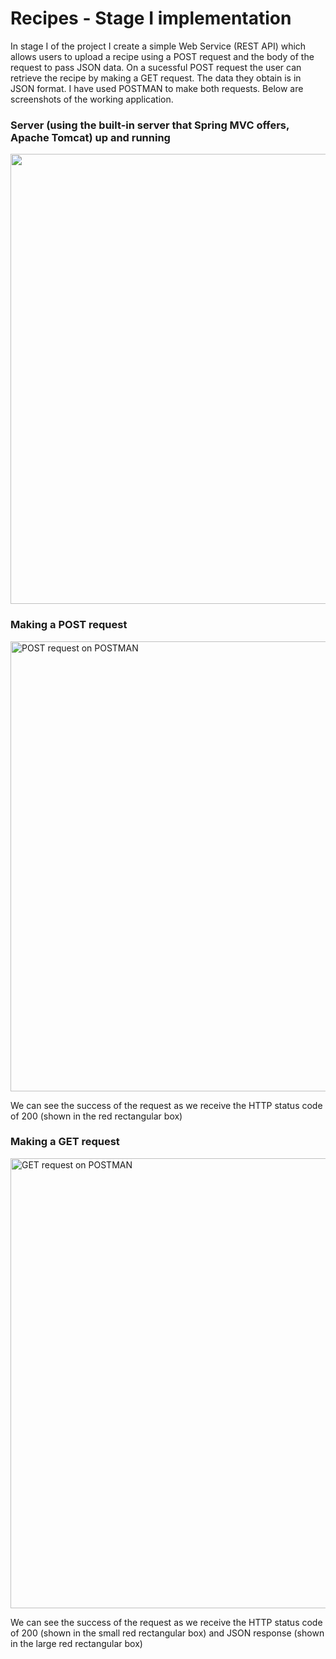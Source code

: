 # Recipes - Stage I implementation
In stage I of the project I create a simple Web Service (REST API) which allows users to upload a recipe using a POST request and the body of the request to pass JSON data.
On a sucessful POST request the user can retrieve the recipe by making a GET request. The data they obtain is in JSON format. I have used POSTMAN to make both requests. Below are screenshots of the working application.

### Server (using the built-in server that Spring MVC offers, Apache Tomcat) up and running

<img src="https://bl3302files.storage.live.com/y4mKRt6NO-DA7PtSN7URGP2_KTkJ7pRI-8iasdM3uG1QODeOZ9tPRIoRu1bdY0EzecWmVs-roys02WINUFhJOCB2sNXAR39XZ6SnF3MalcS2Ue3butn5uavZSHLzK9eVmL7dmTSwBQv_rJvD-eFz4qdaGZ0U-8K7rt3JVb1dkvtSPKkGfqChz5UN5zpnJzM7BXF?width=1920&height=1080&cropmode=none" width="1080" height="720" />

### Making a POST request

<img src="https://bl3302files.storage.live.com/y4miB3OA7lJCE69RK-aNu2yllqjBW8A4_nieHGVSfrlCqoA9S5r7HycBLwspzYJeyGsujCofxkhCe0_-rmxX0IekxDc_xemWPTjiXqzP73Jn1FPT21yPlP7GIHJWeGGRPge6lMEHBfly6uF6uO-bprjjKLLDyo3V33uwXzBUpKBD1Z2rS98XabawA2JFNiOTQCU?width=1920&height=1080&cropmode=none" width="1080" height="720" alt="POST request on POSTMAN"/>

We can see the success of the request as we receive the HTTP status code of 200 (shown in the red rectangular box)

### Making a GET request

<img src="https://bl3302files.storage.live.com/y4mOoK8gk06yZKV1yg2QniBxYg7U5UhIRykywojaqI-pjdNyY9twg7OkmIg1R15PLInkXysdM_libQ750ee5zQesRoWXkfuHatskGVh7aGaoxlLly608Qaj2X4GbBjvpP1PdwPVz3tcO1TsA7Gy47Pa1T7QxHYfbb6qk10UIq08qPz-gPXc8T-ZZ5MISNNYUi7E?width=1920&height=1080&cropmode=none" width="1080" height="720" alt= "GET request on POSTMAN"/>

We can see the success of the request as we receive the HTTP status code of 200 (shown in the small red rectangular box) and JSON response (shown in the large red rectangular box)
